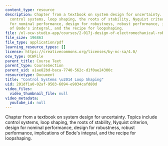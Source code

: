 ```yaml
---
content_type: resource
description: Chapter from a textbook on system design for uncertainty. Topics include
  control systems, loop shaping, the roots of stability, Nyquist criterion, design
  for nominal performance, design for robustness, robust performance, implications
  of Bode's integral, and the recipe for loopshaping.
file: /ol-ocw-studio-app/courses/2-017j-design-of-electromechanical-robotic-systems-fall-2009/201df1a002af95036094e9034cafd80d_MIT2_017JF09_ch12.pdf
file_size: 196863
file_type: application/pdf
learning_resource_types: []
license: https://creativecommons.org/licenses/by-nc-sa/4.0/
ocw_type: OCWFile
parent_title: Course Text
parent_type: CourseSection
parent_uid: a1ae82bd-baca-7740-562c-d1f0ae24300c
resourcetype: Document
title: "Control Systems \u2014 Loop Shaping"
uid: 201df1a0-02af-9503-6094-e9034cafd80d
video_files:
  video_thumbnail_file: null
video_metadata:
  youtube_id: null
---
```

Chapter from a textbook on system design for uncertainty. Topics include control systems, loop shaping, the roots of stability, Nyquist criterion, design for nominal performance, design for robustness, robust performance, implications of Bode's integral, and the recipe for loopshaping.